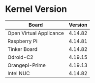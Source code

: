 
# Kernel Version

| Board | Version |
|-------|---------|
| Open Virtual Applicance | 4.14.82 |
| Raspberry Pi | 4.14.81 |
| Tinker Board | 4.14.82 |
| Odroid-C2 | 4.19.15 |
| Orangepi-Prime | 4.19.13 |
| Intel NUC | 4.14.82 |
